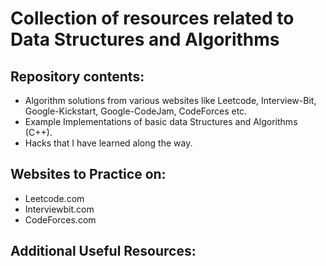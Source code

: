 # Collection of resources related to Data Structures and Algorithms

## Repository contents:
- Algorithm solutions from various websites like Leetcode, Interview-Bit, Google-Kickstart, Google-CodeJam, CodeForces etc.
- Example Implementations of basic data Structures and Algorithms (C++).
- Hacks that I have learned along the way.

## Websites to Practice on:
- Leetcode.com
- Interviewbit.com
- CodeForces.com

## Additional Useful Resources:
